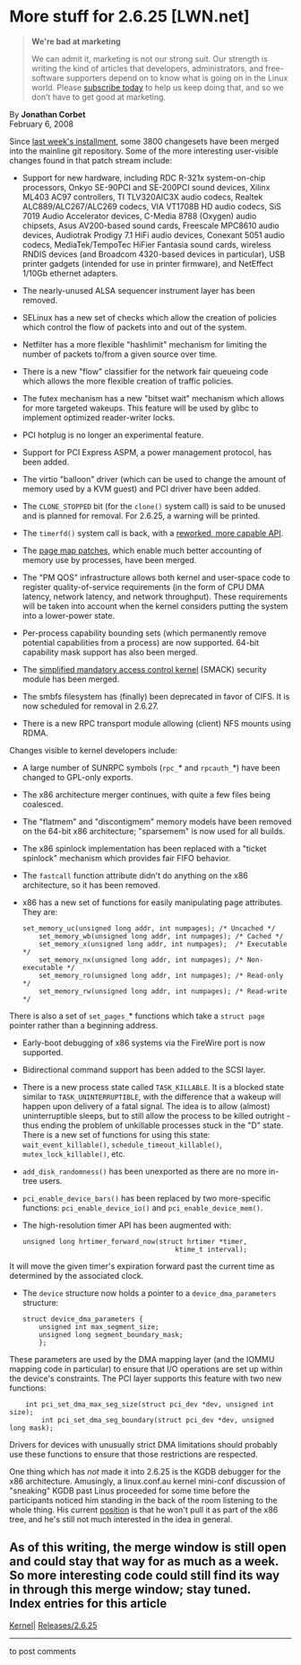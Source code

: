 # More stuff for 2.6.25 [LWN.net]

> **We're bad at marketing**
> 
> We can admit it, marketing is not our strong suit. Our strength is writing the kind of articles that developers, administrators, and free-software supporters depend on to know what is going on in the Linux world. Please [subscribe today](/Promo/nsn-bad/subscribe) to help us keep doing that, and so we don’t have to get good at marketing. 

By **Jonathan Corbet**  
February 6, 2008 

Since [last week's installment](http://lwn.net/Articles/266721/), some 3800 changesets have been merged into the mainline git repository. Some of the more interesting user-visible changes found in that patch stream include: 

  * Support for new hardware, including RDC R-321x system-on-chip processors, Onkyo SE-90PCI and SE-200PCI sound devices, Xilinx ML403 AC97 controllers, TI TLV320AIC3X audio codecs, Realtek ALC889/ALC267/ALC269 codecs, VIA VT1708B HD audio codecs, SiS 7019 Audio Accelerator devices, C-Media 8788 (Oxygen) audio chipsets, Asus AV200-based sound cards, Freescale MPC8610 audio devices, Audiotrak Prodigy 7.1 HiFi audio devices, Conexant 5051 audio codecs, MediaTek/TempoTec HiFier Fantasia sound cards, wireless RNDIS devices (and Broadcom 4320-based devices in particular), USB printer gadgets (intended for use in printer firmware), and NetEffect 1/10Gb ethernet adapters. 

  * The nearly-unused ALSA sequencer instrument layer has been removed. 

  * SELinux has a new set of checks which allow the creation of policies which control the flow of packets into and out of the system. 

  * Netfilter has a more flexible "hashlimit" mechanism for limiting the number of packets to/from a given source over time. 

  * There is a new "flow" classifier for the network fair queueing code which allows the more flexible creation of traffic policies. 

  * The futex mechanism has a new "bitset wait" mechanism which allows for more targeted wakeups. This feature will be used by glibc to implement optimized reader-writer locks. 

  * PCI hotplug is no longer an experimental feature. 

  * Support for PCI Express ASPM, a power management protocol, has been added. 

  * The virtio "balloon" driver (which can be used to change the amount of memory used by a KVM guest) and PCI driver have been added. 

  * The `CLONE_STOPPED` bit (for the `clone()` system call) is said to be unused and is planned for removal. For 2.6.25, a warning will be printed. 

  * The `timerfd()` system call is back, with a [reworked, more capable API](http://lwn.net/Articles/260172/). 

  * The [page map patches](http://lwn.net/Articles/230975/), which enable much better accounting of memory use by processes, have been merged. 

  * The "PM QOS" infrastructure allows both kernel and user-space code to register quality-of-service requirements (in the form of CPU DMA latency, network latency, and network throughput). These requirements will be taken into account when the kernel considers putting the system into a lower-power state. 

  * Per-process capability bounding sets (which permanently remove potential capabilities from a process) are now supported. 64-bit capability mask support has also been merged. 

  * The [simplified mandatory access control kernel](http://lwn.net/Articles/244531/) (SMACK) security module has been merged. 

  * The smbfs filesystem has (finally) been deprecated in favor of CIFS. It is now scheduled for removal in 2.6.27. 

  * There is a new RPC transport module allowing (client) NFS mounts using RDMA. 




Changes visible to kernel developers include: 

  * A large number of SUNRPC symbols (`rpc_`* and `rpcauth_`*) have been changed to GPL-only exports. 

  * The x86 architecture merger continues, with quite a few files being coalesced. 

  * The "flatmem" and "discontigmem" memory models have been removed on the 64-bit x86 architecture; "sparsemem" is now used for all builds. 

  * The x86 spinlock implementation has been replaced with a "ticket spinlock" mechanism which provides fair FIFO behavior. 

  * The `fastcall` function attribute didn't do anything on the x86 architecture, so it has been removed. 

  * x86 has a new set of functions for easily manipulating page attributes. They are: 
        
        set_memory_uc(unsigned long addr, int numpages); /* Uncached */
            set_memory_wb(unsigned long addr, int numpages); /* Cached */
            set_memory_x(unsigned long addr, int numpages);  /* Executable */
            set_memory_nx(unsigned long addr, int numpages); /* Non-executable */
            set_memory_ro(unsigned long addr, int numpages); /* Read-only */
            set_memory_rw(unsigned long addr, int numpages); /* Read-write */
        

There is also a set of `set_pages_`* functions which take a `struct page` pointer rather than a beginning address. 

  * Early-boot debugging of x86 systems via the FireWire port is now supported. 

  * Bidirectional command support has been added to the SCSI layer. 

  * There is a new process state called `TASK_KILLABLE`. It is a blocked state similar to `TASK_UNINTERRUPTIBLE`, with the difference that a wakeup will happen upon delivery of a fatal signal. The idea is to allow (almost) uninterruptible sleeps, but to still allow the process to be killed outright - thus ending the problem of unkillable processes stuck in the "D" state. There is a new set of functions for using this state: `wait_event_killable()`, `schedule_timeout_killable()`, `mutex_lock_killable()`, etc. 

  * `add_disk_randomness()` has been unexported as there are no more in-tree users. 

  * `pci_enable_device_bars()` has been replaced by two more-specific functions: `pci_enable_device_io()` and `pci_enable_device_mem()`. 

  * The high-resolution timer API has been augmented with: 
        
        unsigned long hrtimer_forward_now(struct hrtimer *timer,
                                              ktime_t interval);
        

It will move the given timer's expiration forward past the current time as determined by the associated clock. 

  * The `device` structure now holds a pointer to a `device_dma_parameters` structure: 
        
        struct device_dma_parameters {
        	unsigned int max_segment_size;
        	unsigned long segment_boundary_mask;
            };
        

These parameters are used by the DMA mapping layer (and the IOMMU mapping code in particular) to ensure that I/O operations are set up within the device's constraints. The PCI layer supports this feature with two new functions: 
        
        int pci_set_dma_max_seg_size(struct pci_dev *dev, unsigned int size);
            int pci_set_dma_seg_boundary(struct pci_dev *dev, unsigned long mask);
        

Drivers for devices with unusually strict DMA limitations should probably use these functions to ensure that those restrictions are respected. 




One thing which has _not_ made it into 2.6.25 is the KGDB debugger for the x86 architecture. Amusingly, a linux.conf.au kernel mini-conf discussion of "sneaking" KGDB past Linus proceeded for some time before the participants noticed him standing in the back of the room listening to the whole thing. His current [position](/Articles/267958/) is that he won't pull it as part of the x86 tree, and he's still not much interested in the idea in general. 

As of this writing, the merge window is still open and could stay that way for as much as a week. So more interesting code could still find its way in through this merge window; stay tuned.  
Index entries for this article  
---  
[Kernel](/Kernel/Index)| [Releases/2.6.25](/Kernel/Index#Releases-2.6.25)  
  


* * *

to post comments 
